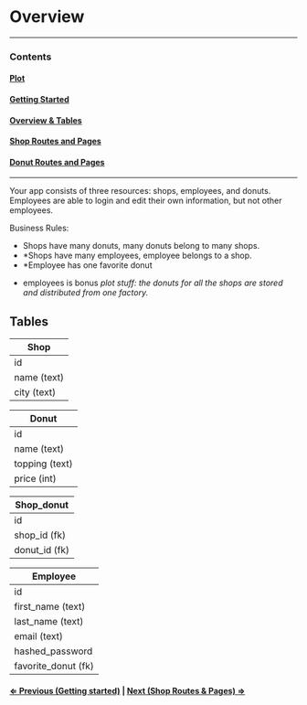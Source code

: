 # Overview

-----------------------
### Contents

#### [Plot](readme.md)

#### [Getting Started](getting_started.md)

#### [Overview & Tables](overview.md)

#### [Shop Routes and Pages](shop_routes_pages.md)

#### [Donut Routes and Pages](donut_routes_pages.md)
-------------------------


Your app consists of three resources: shops, employees, and donuts.  Employees are able to login and edit their own information, but not other employees.

Business Rules:

 - Shops have many donuts, many donuts belong to many shops.
 - *Shops have many employees, employee belongs to a shop.
 - *Employee has one favorite donut

* employees is bonus
*plot stuff: the donuts for all the shops are stored and distributed from one factory.*

## Tables

|Shop
|----------------
|id
|name (text)
|city (text)


|Donut
|----------------
|id
|name (text)
|topping (text)
|price (int)


|Shop_donut
|----------------
|id
|shop_id (fk)
|donut_id (fk)


|Employee
|----------------|
|id
|first_name (text)
|last_name (text)
|email (text)
|hashed_password
|favorite_donut (fk)


#### [⇐ Previous (Getting started)](getting_started.md) | [Next (Shop Routes & Pages) ⇒](shop_routes_pages.md)

